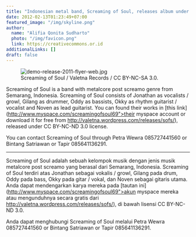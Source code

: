 ```yaml
---
title: "Indonesian metal band, Screaming of Soul, releases album under CC BY-NC-ND"
date: 2012-02-13T01:23:49+07:00
featured_image: "/img/skyline.png"
author:
  name: "Alifia Qonita Sudharto"
  photo: "/img/favicon.png"
  link: https://creativecommons.or.id
additionalLinks: []
draft: false
---
```




<figure class="figure w-sm-25 float-sm-end ms-sm-5 mt-2 mb-4">



  <img src="../../uploads/demo-release-2011-flyer-web.jpg" alt="demo-release-2011-flyer-web.jpg" class="figure-img img-fluid">

  <figcaption class="figure-caption">Screaming of Soul / Valetna Records / CC BY-NC-SA 3.0.</figcaption>

</figure>

Screaming of Soul is a band with metalcore post screamo genre from Semarang, Indonesia. Screaming of Soul consists of Jonathan as vocalists / growl, Gilang as drummer, Oddy as bassists, Okky as rhythm guitarist / vocalist and Noven as lead guitarist. You can found their works in [this link](http://www.myspace.com/screamingofsoul69">their myspace account or download it for free from http://valetna.wordpress.com/releases/sofs/), released under CC BY-NC-ND 3.0 license.

You can contact Screaming of Soul through Petra Wewra 085727441560 or Bintang Satriawan or Tapir 085641136291.

***

Screaming of Soul adalah sebuah kelompok musik dengan jenis musik metalcore post screamo yang berasal dari Semarang, Indonesia. Screaming of Soul terdiri atas Jonathan sebagai vokalis / growl, Gilang pada drum, Oddy pada bass, Okky pada gitar / vokal, dan Noven sebagai gitaris utama. Anda dapat mendengarkan karya mereka pada [tautan ini](http://www.myspace.com/screamingofsoul69">akun myspace mereka atau mengunduhnya secara gratis dari http://valetna.wordpress.com/releases/sofs/), di bawah lisensi CC BY-NC-ND 3.0.

Anda dapat menghubungi Screaming of Soul melalui Petra Wewra 085727441560 or Bintang Satriawan or Tapir 085641136291.
